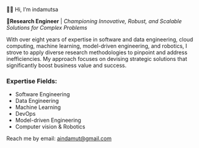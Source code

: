👋🏽 Hi, I’m indamutsa

**👀Research Engineer** | _Championing Innovative, Robust, and Scalable Solutions for Complex Problems_

With over eight years of expertise in software and data engineering, cloud computing, machine learning, model-driven engineering, and robotics, I strove to apply diverse research methodologies to pinpoint and address inefficiencies. My approach focuses on devising strategic solutions that significantly boost business value and success.

### Expertise Fields:

- Software Engineering
- Data Engineering
- Machine Learning
- DevOps
- Model-driven Engineering
- Computer vision & Robotics

Reach me by email: [aindamut@gmail.com](mailto:aindamutsa@gmail.com)
